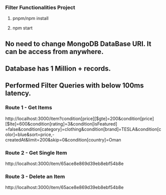 ### Filter Functionalities Project

1. pnpm/npm install

2. npm start

## No need to change MongoDB DataBase URI. It can be access from anywhere.

## Database has 1 Million + records.

## Performed Filter Queries with below 100ms latency.

### Route 1 - Get Items

http://localhost:3000/item?condition[price][$gte]=200&condition[price][$lte]=600&condition[rating]=3&condition[isFeatured] =false&condition[category]=clothing&condition[brand]=TESLA&condition[color]=blue&sort=price,-createdAt&limit=200&skip=0&condition[country]=Oman

### Route 2 - Get Single Item

http://localhost:3000/item/65ace8e869d39eb8ebf54b8e

### Route 3 - Delete an Item

http://localhost:3000/item/65ace8e869d39eb8ebf54b8e
